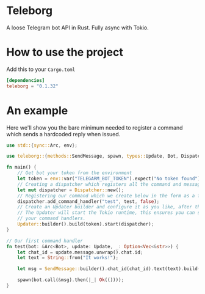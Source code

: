 # Teleborg
A loose Telegram bot API in Rust. Fully async with Tokio.

How to use the project
======================
Add this to your `Cargo.toml`
``` toml
[dependencies]
teleborg = "0.1.32"
```

An example
==========
Here we'll show you the bare minimum needed to register a command which sends a hardcoded reply when issued.

```rust
use std::{sync::Arc, env};

use teleborg::{methods::SendMessage, spawn, types::Update, Bot, Dispatcher, Future, Updater};

fn main() {
    // Get bot your token from the environment
    let token = env::var("TELEGARM_BOT_TOKEN").expect("No token found");
    // Creating a dispatcher which registers all the command and message handlers
    let mut dispatcher = Dispatcher::new();
    // Registering our command which we create below in the form as a function
    dispatcher.add_command_handler("test", test, false);
    // Create an Updater builder and configure it as you like, after that build it and start it.
    // The Updater will start the Tokio runtime, this ensures you can spawn tasks inside of
    // your command handlers.
    Updater::builder().build(token).start(dispatcher);
}

// Our first command handler
fn test(bot: &Arc<Bot>, update: Update, _: Option<Vec<&str>>) {
    let chat_id = update.message.unwrap().chat.id;
    let text = String::from("It works!");

    let msg = SendMessage::builder().chat_id(chat_id).text(text).build();

    spawn(bot.call(&msg).then(|_| Ok(())));
}
```
